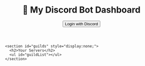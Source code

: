 <!DOCTYPE html>
<html lang="en">
<head>
  <meta charset="UTF-8">
  <title>Discord Bot Dashboard</title>
  <link rel="stylesheet" href="style.css">
</head>
<body>
  <header>
    <h1>🚀 My Discord Bot Dashboard</h1>
    <button id="loginBtn">Login with Discord</button>
    <button id="logoutBtn" style="display:none;">Logout</button>
  </header>

  <main>
    <section id="userInfo" style="display:none;">
      <h2>User Info</h2>
      <img id="avatar" src="" alt="Avatar">
      <p id="username"></p>
    </section>

    <section id="guilds" style="display:none;">
      <h2>Your Servers</h2>
      <ul id="guildList"></ul>
    </section>
  </main>

  <script src="script.js"></script>
</body>
</html>
